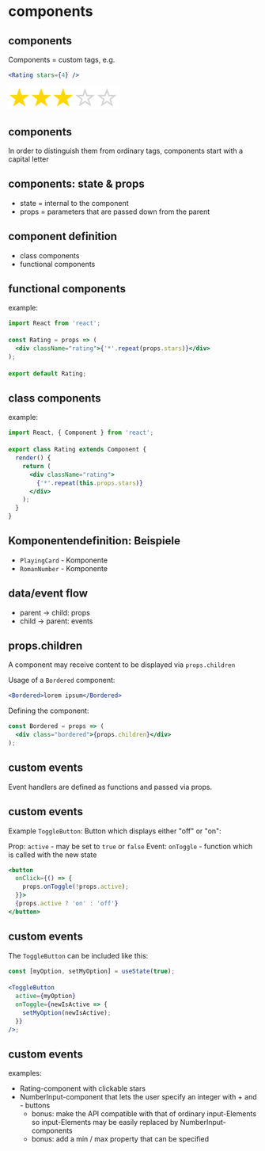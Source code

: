 # components

## components

Components = custom tags, e.g.

```jsx
<Rating stars={4} />
```

<img src="assets/rating.png" type="image/png" style="width: 16em">

## components

In order to distinguish them from ordinary tags, components start with a capital letter

## components: state & props

- state = internal to the component
- props = parameters that are passed down from the parent

## component definition

- class components
- functional components

## functional components

example:

```jsx
import React from 'react';

const Rating = props => (
  <div className="rating">{'*'.repeat(props.stars)}</div>
);

export default Rating;
```

## class components

example:

```jsx
import React, { Component } from 'react';

export class Rating extends Component {
  render() {
    return (
      <div className="rating">
        {'*'.repeat(this.props.stars)}
      </div>
    );
  }
}
```

## Komponentendefinition: Beispiele

- `PlayingCard` - Komponente
- `RomanNumber` - Komponente

## data/event flow

- parent → child: props
- child → parent: events

## props.children

A component may receive content to be displayed via `props.children`

Usage of a `Bordered` component:

```jsx
<Bordered>lorem ipsum</Bordered>
```

Defining the component:

```jsx
const Bordered = props => (
  <div class="bordered">{props.children}</div>
);
```

## custom events

Event handlers are defined as functions and passed via props.

## custom events

Example `ToggleButton`: Button which displays either "off" or "on":

Prop: `active` - may be set to `true` or `false`
Event: `onToggle` - function which is called with the new state

```jsx
<button
  onClick={() => {
    props.onToggle(!props.active);
  }}>
  {props.active ? 'on' : 'off'}
</button>
```

## custom events

The `ToggleButton` can be included like this:

```jsx
const [myOption, setMyOption] = useState(true);

<ToggleButton
  active={myOption}
  onToggle={newIsActive => {
    setMyOption(newIsActive);
  }}
/>;
```

## custom events

examples:

- Rating-component with clickable stars
- NumberInput-component that lets the user specify an integer with + and - buttons
  - bonus: make the API compatible with that of ordinary input-Elements so input-Elements may be easily replaced by NumberInput-components
  - bonus: add a min / max property that can be specified
